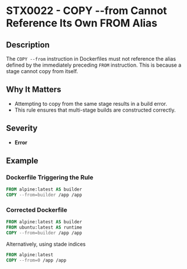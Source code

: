 # STX0022 - COPY --from Cannot Reference Its Own FROM Alias

## Description

The `COPY --from` instruction in Dockerfiles must not reference the alias defined by the immediately preceding `FROM` instruction. This is because a stage cannot copy from itself.

## Why It Matters

- Attempting to copy from the same stage results in a build error.
- This rule ensures that multi-stage builds are constructed correctly.

## Severity

- **Error**

## Example

### Dockerfile Triggering the Rule

```dockerfile
FROM alpine:latest AS builder
COPY --from=builder /app /app
```

### Corrected Dockerfile

```dockerfile
FROM alpine:latest AS builder
FROM ubuntu:latest AS runtime
COPY --from=builder /app /app
```

Alternatively, using stade indices

```dockerfile
FROM alpine:latest
COPY --from=0 /app /app
```
